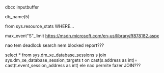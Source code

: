 dbcc inputbuffer

db_name(5)

from sys.resource_stats WHERE...

max_event"S"_limit
https://msdn.microsoft.com/en-us/library/ff878182.aspx 

nao tem deadlock search nem blocked report???

select * from sys.dm_xe_database_sessions s join sys.dm_xe_database_session_targets t on cast(s.address as int)= cast(t.event_session_address as int)
ele nao permite fazer JOIN???
